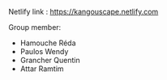 Netlify link : https://kangouscape.netlify.com

Group member:

- Hamouche Réda
- Paulos Wendy
- Grancher Quentin
- Attar Ramtim
